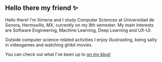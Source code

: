## Hello there my friend :sparkles: 

Hello there! I'm Ximena and I study Computer Sciences at Universidad de Sonora, Hermosillo, MX, currently on my 8th semester.
My main interests are Software Engineering, Machine Learning, Deep Learning and UX-UI.

Outside computer science related activities I enjoy illustrasting, being salty in videogames and watching ghibli movies.

You can check out what I've been up to [on my blog!](https://ximenasandoval.github.io/)

